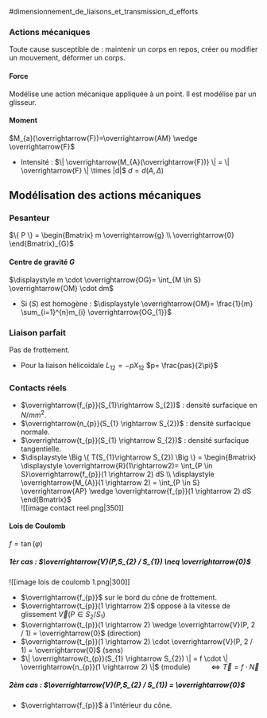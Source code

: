 #dimensionnement_de_liaisons_et_transmission_d_efforts 
### Actions mécaniques
Toute cause susceptible de : maintenir un corps en repos, créer ou modifier un mouvement, déformer un corps.
#### Force 
Modélise une action mécanique appliquée à un point. Il est modélise par un glisseur. 
#### Moment
$M_{a}(\overrightarrow{F})=\overrightarrow{AM} \wedge \overrightarrow{F}$ 
- Intensité : $\| \overrightarrow{M_{A}(\overrightarrow{F})} \| = \| \overrightarrow{F} \| \times |d|$        $d=d(A,\Delta)$ 

## Modélisation des actions mécaniques 
### Pesanteur 
$\{ P \} = \begin{Bmatrix} m \overrightarrow{g} \\ \overrightarrow{0} \end{Bmatrix}_{G}$ 
#### Centre de gravité $G$
$\displaystyle m \cdot \overrightarrow{OG}= \int_{M \in S} \overrightarrow{OM} \cdot dm$ 
- Si $(S)$ est homogène :  $\displaystyle \overrightarrow{OM}= \frac{1}{m} \sum_{i=1}^{n}m_{i} \overrightarrow{OG_{1}}$ 
### Liaison parfait 
Pas de frottement.
- Pour la liaison hélicoïdale $L_{12}=-pX_{12}$       $p= \frac{pas}{2\pi}$  
### Contacts réels 
- $\overrightarrow{f_{p}}(S_{1}\rightarrow S_{2})$ : densité surfacique en $N / mm^{2}$.
- $\overrightarrow{n_{p}}(S_{1} \rightarrow S_{2})$ : densité surfacique normale. 
- $\overrightarrow{t_{p}}(S_{1} \rightarrow S_{2})$ : densité surfacique tangentielle.
- $\displaystyle \Big \{ T(S_{1}\rightarrow S_{2}) \Big \} = \begin{Bmatrix} \displaystyle \overrightarrow{R}(1\rightarrow2)= \int_{P \in S}\overrightarrow{f_{p}}(1 \rightarrow 2) dS \\ \displaystyle \overrightarrow{M_{A}}(1 \rightarrow 2) = \int_{P \in S} \overrightarrow{AP} \wedge \overrightarrow{f_{p}}(1 \rightarrow 2) dS \end{Bmatrix}$  
![[image contact reel.png|350]]
#### Lois de Coulomb
$f=\tan(\varphi)$
##### 1èr cas : $\overrightarrow{V}(P,S_{2} / S_{1}) \neq \overrightarrow{0}$ 
![[image lois de coulomb 1.png|300]]
- $\overrightarrow{f_{p}}$ sur le bord du cône de frottement.
- $\overrightarrow{t_{p}}(1 \rightarrow 2)$  opposé à la vitesse de glissement $\overrightarrow{V}(P \in S_{2} / S_{1})$ 
- $\overrightarrow{t_{p}}(1 \rightarrow 2) \wedge \overrightarrow{V}(P, 2 / 1) = \overrightarrow{0}$   (direction)
- $\overrightarrow{t_{p}}(1 \rightarrow 2) \cdot \overrightarrow{V}(P, 2 / 1) = \overrightarrow{0}$   (sens)
- $\| \overrightarrow{t_{p}}(S_{1} \rightarrow S_{2}) \| = f \cdot \| \overrightarrow{n_{p}}(1 \rightarrow 2) \|$   (module) 
$\quad \quad \Leftrightarrow \overrightarrow{T} = f \cdot \overrightarrow{N}$ 
##### 2èm cas : $\overrightarrow{V}(P,S_{2} / S_{1}) = \overrightarrow{0}$ 
- $\overrightarrow{f_{p}}$  à l'intérieur du cône.
